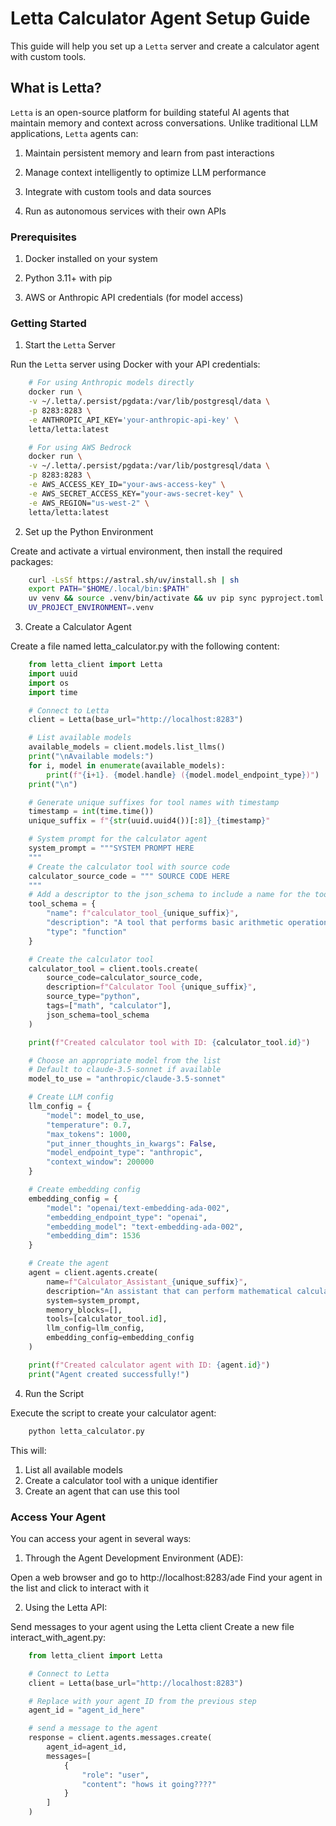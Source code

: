 # Letta Calculator Agent Setup Guide

This guide will help you set up a `Letta` server and create a calculator agent with custom tools.

## What is Letta?

`Letta` is an open-source platform for building stateful AI agents that maintain memory and context across conversations. Unlike traditional LLM applications, `Letta` agents can:

1. Maintain persistent memory and learn from past interactions

1. Manage context intelligently to optimize LLM performance

1. Integrate with custom tools and data sources

1. Run as autonomous services with their own APIs

### Prerequisites

1. Docker installed on your system

1. Python 3.11+ with pip

1. AWS or Anthropic API credentials (for model access)

### Getting Started

1. Start the `Letta` Server

Run the `Letta` server using Docker with your API credentials:

```bash
    # For using Anthropic models directly
    docker run \
    -v ~/.letta/.persist/pgdata:/var/lib/postgresql/data \
    -p 8283:8283 \
    -e ANTHROPIC_API_KEY='your-anthropic-api-key' \
    letta/letta:latest

    # For using AWS Bedrock
    docker run \
    -v ~/.letta/.persist/pgdata:/var/lib/postgresql/data \
    -p 8283:8283 \
    -e AWS_ACCESS_KEY_ID="your-aws-access-key" \
    -e AWS_SECRET_ACCESS_KEY="your-aws-secret-key" \
    -e AWS_REGION="us-west-2" \
    letta/letta:latest
```

2. Set up the Python Environment

Create and activate a virtual environment, then install the required packages:

```bash
    curl -LsSf https://astral.sh/uv/install.sh | sh
    export PATH="$HOME/.local/bin:$PATH"
    uv venv && source .venv/bin/activate && uv pip sync pyproject.toml
    UV_PROJECT_ENVIRONMENT=.venv
```

3. Create a Calculator Agent

Create a file named letta_calculator.py with the following content:

```python
    from letta_client import Letta
    import uuid
    import os
    import time

    # Connect to Letta
    client = Letta(base_url="http://localhost:8283")

    # List available models
    available_models = client.models.list_llms()
    print("\nAvailable models:")
    for i, model in enumerate(available_models):
        print(f"{i+1}. {model.handle} ({model.model_endpoint_type})")
    print("\n")

    # Generate unique suffixes for tool names with timestamp
    timestamp = int(time.time())
    unique_suffix = f"{str(uuid.uuid4())[:8]}_{timestamp}"

    # System prompt for the calculator agent
    system_prompt = """SYSTEM PROMPT HERE
    """
    # Create the calculator tool with source code
    calculator_source_code = """ SOURCE CODE HERE
    """
    # Add a descriptor to the json_schema to include a name for the tool
    tool_schema = {
        "name": f"calculator_tool_{unique_suffix}",
        "description": "A tool that performs basic arithmetic operations",
        "type": "function"
    }

    # Create the calculator tool
    calculator_tool = client.tools.create(
        source_code=calculator_source_code,
        description=f"Calculator Tool {unique_suffix}",
        source_type="python",
        tags=["math", "calculator"],
        json_schema=tool_schema
    )

    print(f"Created calculator tool with ID: {calculator_tool.id}")

    # Choose an appropriate model from the list
    # Default to claude-3.5-sonnet if available
    model_to_use = "anthropic/claude-3.5-sonnet"

    # Create LLM config
    llm_config = {
        "model": model_to_use,
        "temperature": 0.7,
        "max_tokens": 1000,
        "put_inner_thoughts_in_kwargs": False,
        "model_endpoint_type": "anthropic",
        "context_window": 200000
    }

    # Create embedding config
    embedding_config = {
        "model": "openai/text-embedding-ada-002",
        "embedding_endpoint_type": "openai",
        "embedding_model": "text-embedding-ada-002",
        "embedding_dim": 1536
    }

    # Create the agent
    agent = client.agents.create(
        name=f"Calculator_Assistant_{unique_suffix}",
        description="An assistant that can perform mathematical calculations",
        system=system_prompt,
        memory_blocks=[],
        tools=[calculator_tool.id],
        llm_config=llm_config,
        embedding_config=embedding_config
    )

    print(f"Created calculator agent with ID: {agent.id}")
    print("Agent created successfully!")
```

4. Run the Script

Execute the script to create your calculator agent:

```bash
    python letta_calculator.py
```

This will:

1. List all available models
1. Create a calculator tool with a unique identifier
1. Create an agent that can use this tool

### Access Your Agent
You can access your agent in several ways:

1. Through the Agent Development Environment (ADE):

Open a web browser and go to http://localhost:8283/ade
Find your agent in the list and click to interact with it

2. Using the Letta API:

Send messages to your agent using the Letta client
Create a new file interact_with_agent.py:

```python
    from letta_client import Letta

    # Connect to Letta
    client = Letta(base_url="http://localhost:8283")

    # Replace with your agent ID from the previous step
    agent_id = "agent_id_here"

    # send a message to the agent
    response = client.agents.messages.create(
        agent_id=agent_id,
        messages=[
            {
                "role": "user",
                "content": "hows it going????"
            }
        ]
    )
```


